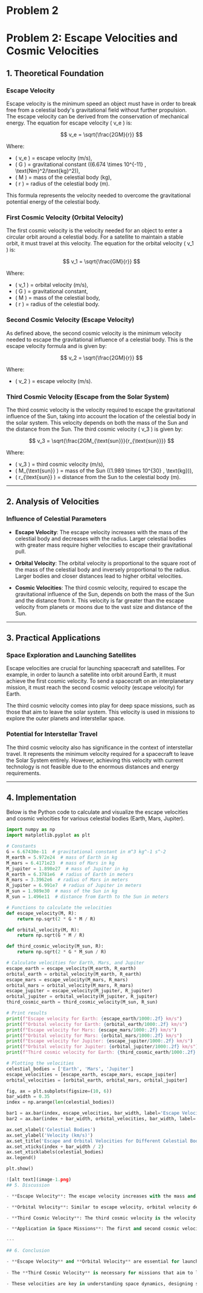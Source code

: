 # Problem 2
# Problem 2: Escape Velocities and Cosmic Velocities

## 1. Theoretical Foundation

### Escape Velocity

Escape velocity is the minimum speed an object must have in order to break free from a celestial body's gravitational field without further propulsion. The escape velocity can be derived from the conservation of mechanical energy. The equation for escape velocity \( v_e \) is:

$$
v_e = \sqrt{\frac{2GM}{r}}
$$

Where:
- \( v_e \) = escape velocity (m/s),
- \( G \) = gravitational constant (\(6.674 \times 10^{-11} \, \text{Nm}^2/\text{kg}^2\)),
- \( M \) = mass of the celestial body (kg),
- \( r \) = radius of the celestial body (m).

This formula represents the velocity needed to overcome the gravitational potential energy of the celestial body.

### First Cosmic Velocity (Orbital Velocity)

The first cosmic velocity is the velocity needed for an object to enter a circular orbit around a celestial body. For a satellite to maintain a stable orbit, it must travel at this velocity. The equation for the orbital velocity \( v_1 \) is:

$$
v_1 = \sqrt{\frac{GM}{r}}
$$

Where:
- \( v_1 \) = orbital velocity (m/s),
- \( G \) = gravitational constant,
- \( M \) = mass of the celestial body,
- \( r \) = radius of the celestial body.

### Second Cosmic Velocity (Escape Velocity)

As defined above, the second cosmic velocity is the minimum velocity needed to escape the gravitational influence of a celestial body. This is the escape velocity formula and is given by:

$$
v_2 = \sqrt{\frac{2GM}{r}}
$$

Where:
- \( v_2 \) = escape velocity (m/s).

### Third Cosmic Velocity (Escape from the Solar System)

The third cosmic velocity is the velocity required to escape the gravitational influence of the Sun, taking into account the location of the celestial body in the solar system. This velocity depends on both the mass of the Sun and the distance from the Sun. The third cosmic velocity \( v_3 \) is given by:

$$
v_3 = \sqrt{\frac{2GM_{\text{sun}}}{r_{\text{sun}}}}
$$

Where:
- \( v_3 \) = third cosmic velocity (m/s),
- ( M_{\text{sun}} \) = mass of the Sun (\(1.989 \times 10^{30} \, \text{kg}\)),
- \( r_{\text{sun}} \) = distance from the Sun to the celestial body (m).

---

## 2. Analysis of Velocities

### Influence of Celestial Parameters

- **Escape Velocity**: The escape velocity increases with the mass of the celestial body and decreases with the radius. Larger celestial bodies with greater mass require higher velocities to escape their gravitational pull.
  
- **Orbital Velocity**: The orbital velocity is proportional to the square root of the mass of the celestial body and inversely proportional to the radius. Larger bodies and closer distances lead to higher orbital velocities.

- **Cosmic Velocities**: The third cosmic velocity, required to escape the gravitational influence of the Sun, depends on both the mass of the Sun and the distance from it. This velocity is far greater than the escape velocity from planets or moons due to the vast size and distance of the Sun.

---

## 3. Practical Applications

### Space Exploration and Launching Satellites

Escape velocities are crucial for launching spacecraft and satellites. For example, in order to launch a satellite into orbit around Earth, it must achieve the first cosmic velocity. To send a spacecraft on an interplanetary mission, it must reach the second cosmic velocity (escape velocity) for Earth.

The third cosmic velocity comes into play for deep space missions, such as those that aim to leave the solar system. This velocity is used in missions to explore the outer planets and interstellar space.

### Potential for Interstellar Travel

The third cosmic velocity also has significance in the context of interstellar travel. It represents the minimum velocity required for a spacecraft to leave the Solar System entirely. However, achieving this velocity with current technology is not feasible due to the enormous distances and energy requirements.

---

## 4. Implementation

Below is the Python code to calculate and visualize the escape velocities and cosmic velocities for various celestial bodies (Earth, Mars, Jupiter).

```python
import numpy as np
import matplotlib.pyplot as plt

# Constants
G = 6.67430e-11  # gravitational constant in m^3 kg^-1 s^-2
M_earth = 5.972e24  # mass of Earth in kg
M_mars = 6.4171e23  # mass of Mars in kg
M_jupiter = 1.898e27  # mass of Jupiter in kg
R_earth = 6.3781e6  # radius of Earth in meters
R_mars = 3.3962e6  # radius of Mars in meters
R_jupiter = 6.991e7  # radius of Jupiter in meters
M_sun = 1.989e30  # mass of the Sun in kg
R_sun = 1.496e11  # distance from Earth to the Sun in meters

# Functions to calculate the velocities
def escape_velocity(M, R):
    return np.sqrt(2 * G * M / R)

def orbital_velocity(M, R):
    return np.sqrt(G * M / R)

def third_cosmic_velocity(M_sun, R):
    return np.sqrt(2 * G * M_sun / R)

# Calculate velocities for Earth, Mars, and Jupiter
escape_earth = escape_velocity(M_earth, R_earth)
orbital_earth = orbital_velocity(M_earth, R_earth)
escape_mars = escape_velocity(M_mars, R_mars)
orbital_mars = orbital_velocity(M_mars, R_mars)
escape_jupiter = escape_velocity(M_jupiter, R_jupiter)
orbital_jupiter = orbital_velocity(M_jupiter, R_jupiter)
third_cosmic_earth = third_cosmic_velocity(M_sun, R_sun)

# Print results
print(f"Escape velocity for Earth: {escape_earth/1000:.2f} km/s")
print(f"Orbital velocity for Earth: {orbital_earth/1000:.2f} km/s")
print(f"Escape velocity for Mars: {escape_mars/1000:.2f} km/s")
print(f"Orbital velocity for Mars: {orbital_mars/1000:.2f} km/s")
print(f"Escape velocity for Jupiter: {escape_jupiter/1000:.2f} km/s")
print(f"Orbital velocity for Jupiter: {orbital_jupiter/1000:.2f} km/s")
print(f"Third cosmic velocity for Earth: {third_cosmic_earth/1000:.2f} km/s")

# Plotting the velocities
celestial_bodies = ['Earth', 'Mars', 'Jupiter']
escape_velocities = [escape_earth, escape_mars, escape_jupiter]
orbital_velocities = [orbital_earth, orbital_mars, orbital_jupiter]

fig, ax = plt.subplots(figsize=(10, 6))
bar_width = 0.35
index = np.arange(len(celestial_bodies))

bar1 = ax.bar(index, escape_velocities, bar_width, label='Escape Velocity (km/s)', color='b')
bar2 = ax.bar(index + bar_width, orbital_velocities, bar_width, label='Orbital Velocity (km/s)', color='g')

ax.set_xlabel('Celestial Bodies')
ax.set_ylabel('Velocity (km/s)')
ax.set_title('Escape and Orbital Velocities for Different Celestial Bodies')
ax.set_xticks(index + bar_width / 2)
ax.set_xticklabels(celestial_bodies)
ax.legend()

plt.show()

![alt text](image-1.png)
## 5. Discussion

- **Escape Velocity**: The escape velocity increases with the mass and decreases with the radius of a celestial body. For example, Earth’s escape velocity is around 11.2 km/s, while Mars has a lower escape velocity due to its smaller mass, and Jupiter has a much higher value because of its larger mass.

- **Orbital Velocity**: Similar to escape velocity, orbital velocity depends on the mass and radius of the celestial body. Earth’s orbital velocity is approximately 7.8 km/s, which is the speed needed to maintain a circular orbit around the planet.

- **Third Cosmic Velocity**: The third cosmic velocity is the velocity required to escape the gravitational influence of the Sun. This velocity is crucial for interstellar missions, as it enables spacecraft to travel beyond the Solar System.

- **Application in Space Missions**: The first and second cosmic velocities are vital for launching satellites and spacecraft into orbit, while the third cosmic velocity is required for interstellar missions.

---

## 6. Conclusion

- **Escape Velocity** and **Orbital Velocity** are essential for launching spacecraft, satellites, and interplanetary missions.
  
- The **Third Cosmic Velocity** is necessary for missions that aim to leave the Solar System, and although current technology can achieve escape velocities, reaching the third cosmic velocity is a challenging goal for interstellar exploration.

- These velocities are key in understanding space dynamics, designing space missions, and planning long-term goals like interstellar travel.
